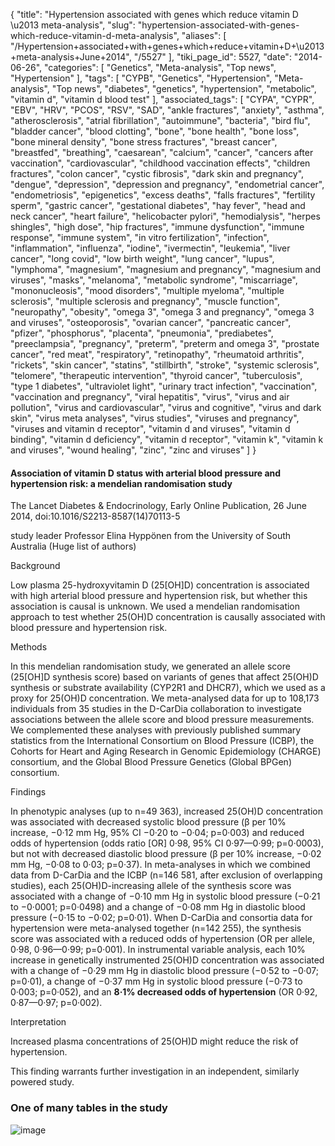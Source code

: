 {
    "title": "Hypertension associated with genes which reduce vitamin D \u2013 meta-analysis",
    "slug": "hypertension-associated-with-genes-which-reduce-vitamin-d-meta-analysis",
    "aliases": [
        "/Hypertension+associated+with+genes+which+reduce+vitamin+D+\u2013+meta-analysis+June+2014",
        "/5527"
    ],
    "tiki_page_id": 5527,
    "date": "2014-06-26",
    "categories": [
        "Genetics",
        "Meta-analysis",
        "Top news",
        "Hypertension"
    ],
    "tags": [
        "CYPB",
        "Genetics",
        "Hypertension",
        "Meta-analysis",
        "Top news",
        "diabetes",
        "genetics",
        "hypertension",
        "metabolic",
        "vitamin d",
        "vitamin d blood test"
    ],
    "associated_tags": [
        "CYPA",
        "CYPR",
        "EBV",
        "HRV",
        "PCOS",
        "RSV",
        "SAD",
        "ankle fractures",
        "anxiety",
        "asthma",
        "atherosclerosis",
        "atrial fibrillation",
        "autoimmune",
        "bacteria",
        "bird flu",
        "bladder cancer",
        "blood clotting",
        "bone",
        "bone health",
        "bone loss",
        "bone mineral density",
        "bone stress fractures",
        "breast cancer",
        "breastfed",
        "breathing",
        "caesarean",
        "calcium",
        "cancer",
        "cancers after vaccination",
        "cardiovascular",
        "childhood vaccination effects",
        "children fractures",
        "colon cancer",
        "cystic fibrosis",
        "dark skin and pregnancy",
        "dengue",
        "depression",
        "depression and pregnancy",
        "endometrial cancer",
        "endometriosis",
        "epigenetics",
        "excess deaths",
        "falls fractures",
        "fertility sperm",
        "gastric cancer",
        "gestational diabetes",
        "hay fever",
        "head and neck cancer",
        "heart failure",
        "helicobacter pylori",
        "hemodialysis",
        "herpes shingles",
        "high dose",
        "hip fractures",
        "immune dysfunction",
        "immune response",
        "immune system",
        "in vitro fertilization",
        "infection",
        "inflammation",
        "influenza",
        "iodine",
        "ivermectin",
        "leukemia",
        "liver cancer",
        "long covid",
        "low birth weight",
        "lung cancer",
        "lupus",
        "lymphoma",
        "magnesium",
        "magnesium and pregnancy",
        "magnesium and viruses",
        "masks",
        "melanoma",
        "metabolic syndrome",
        "miscarriage",
        "mononucleosis",
        "mood disorders",
        "multiple myeloma",
        "multiple sclerosis",
        "multiple sclerosis and pregnancy",
        "muscle function",
        "neuropathy",
        "obesity",
        "omega 3",
        "omega 3 and pregnancy",
        "omega 3 and viruses",
        "osteoporosis",
        "ovarian cancer",
        "pancreatic cancer",
        "pfizer",
        "phosphorus",
        "placenta",
        "pneumonia",
        "prediabetes",
        "preeclampsia",
        "pregnancy",
        "preterm",
        "preterm and omega 3",
        "prostate cancer",
        "red meat",
        "respiratory",
        "retinopathy",
        "rheumatoid arthritis",
        "rickets",
        "skin cancer",
        "statins",
        "stillbirth",
        "stroke",
        "systemic sclerosis",
        "telomere",
        "therapeutic intervention",
        "thyroid cancer",
        "tuberculosis",
        "type 1 diabetes",
        "ultraviolet light",
        "urinary tract infection",
        "vaccination",
        "vaccination and pregnancy",
        "viral hepatitis",
        "virus",
        "virus and air pollution",
        "virus and cardiovascular",
        "virus and cognitive",
        "virus and dark skin",
        "virus meta analyses",
        "virus studies",
        "viruses and pregnancy",
        "viruses and vitamin d receptor",
        "vitamin d and viruses",
        "vitamin d binding",
        "vitamin d deficiency",
        "vitamin d receptor",
        "vitamin k",
        "vitamin k and viruses",
        "wound healing",
        "zinc",
        "zinc and viruses"
    ]
}


#### Association of vitamin D status with arterial blood pressure and hypertension risk: a mendelian randomisation study

The Lancet Diabetes & Endocrinology, Early Online Publication, 26 June 2014, doi:10.1016/S2213-8587(14)70113-5

study leader Professor Elina Hyppönen from the University of South Australia (Huge list of authors)

Background

Low plasma 25-hydroxyvitamin D (25<span>[OH]</span>D) concentration is associated with high arterial blood pressure and hypertension risk, but whether this association is causal is unknown. We used a mendelian randomisation approach to test whether 25(OH)D concentration is causally associated with blood pressure and hypertension risk.

Methods

In this mendelian randomisation study, we generated an allele score (25<span>[OH]</span>D synthesis score) based on variants of genes that affect 25(OH)D synthesis or substrate availability (CYP2R1 and DHCR7), which we used as a proxy for 25(OH)D concentration. We meta-analysed data for up to 108,173 individuals from 35 studies in the D-CarDia collaboration to investigate associations between the allele score and blood pressure measurements. We complemented these analyses with previously published summary statistics from the International Consortium on Blood Pressure (ICBP), the Cohorts for Heart and Aging Research in Genomic Epidemiology (CHARGE) consortium, and the Global Blood Pressure Genetics (Global BPGen) consortium.

Findings

In phenotypic analyses (up to n=49 363), increased 25(OH)D concentration was associated with decreased systolic blood pressure (β per 10% increase, −0·12 mm Hg, 95% CI −0·20 to −0·04; p=0·003) and reduced odds of hypertension (odds ratio <span>[OR]</span> 0·98, 95% CI 0·97—0·99; p=0·0003), but not with decreased diastolic blood pressure (β per 10% increase, −0·02 mm Hg, −0·08 to 0·03; p=0·37). In meta-analyses in which we combined data from D-CarDia and the ICBP (n=146 581, after exclusion of overlapping studies), each 25(OH)D-increasing allele of the synthesis score was associated with a change of −0·10 mm Hg in systolic blood pressure (−0·21 to −0·0001; p=0·0498) and a change of −0·08 mm Hg in diastolic blood pressure (−0·15 to −0·02; p=0·01). When D-CarDia and consortia data for hypertension were meta-analysed together (n=142 255), the synthesis score was associated with a reduced odds of hypertension (OR per allele, 0·98, 0·96—0·99; p=0·001). In instrumental variable analysis, each 10% increase in genetically instrumented 25(OH)D concentration was associated with a change of −0·29 mm Hg in diastolic blood pressure (−0·52 to −0·07; p=0·01), a change of −0·37 mm Hg in systolic blood pressure (−0·73 to 0·003; p=0·052), and an  **8·1% decreased odds of hypertension**  (OR 0·92, 0·87—0·97; p=0·002).

Interpretation

Increased plasma concentrations of 25(OH)D might reduce the risk of hypertension. 

This finding warrants further investigation in an independent, similarly powered study.

### One of many tables in the study

<img src="https://d378j1rmrlek7x.cloudfront.net/attachments/jpeg/hypertension.jpg" alt="image">
